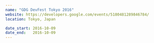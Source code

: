 ```yaml
---
name: "GDG DevFest Tokyo 2016"
website: https://developers.google.com/events/5180481289846784/
location: Tokyo, Japan

date_start: 2016-10-09
date_end:   2016-10-09
---
```

